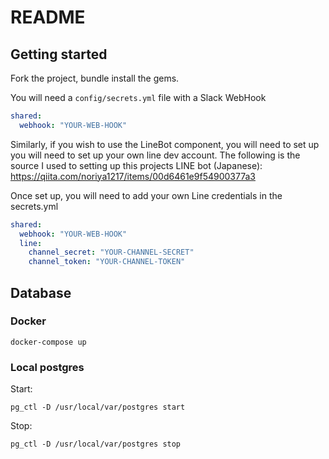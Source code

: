 # README

## Getting started

Fork the project, bundle install the gems.

You will need a `config/secrets.yml` file with a Slack WebHook
```yml
shared:
  webhook: "YOUR-WEB-HOOK"
```
Similarly, if you wish to use the LineBot component, you will need to set up you will need to set up your own line dev account. The following is the source I used to setting up this projects LINE bot (Japanese): https://qiita.com/noriya1217/items/00d6461e9f54900377a3

Once set up, you will need to add your own Line credentials in the secrets.yml

```yml
shared:
  webhook: "YOUR-WEB-HOOK"
  line:
    channel_secret: "YOUR-CHANNEL-SECRET"
    channel_token: "YOUR-CHANNEL-TOKEN"
```

## Database

### Docker
```
docker-compose up
```

### Local postgres
Start:
```
pg_ctl -D /usr/local/var/postgres start
```

Stop:
```
pg_ctl -D /usr/local/var/postgres stop
```
